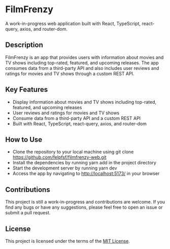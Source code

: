 # FilmFrenzy

A work-in-progress web application built with React, TypeScript, react-query, axios, and router-dom.

## Description

FilmFrenzy is an app that provides users with information about movies and TV shows including top-rated, featured, and upcoming releases. The app consumes data from a third-party API and also includes user reviews and ratings for movies and TV shows through a custom REST API.

## Key Features

- Display information about movies and TV shows including top-rated, featured, and upcoming releases
- User reviews and ratings for movies and TV shows
- Consume data from a third-party API and a custom REST API
- Built with React, TypeScript, react-query, axios, and router-dom

## How to Use

- Clone the repository to your local machine using git clone <https://github.com/felpfsf/filmfrenzy-web.git>
- Install the dependencies by running yarn add in the project directory
- Start the development server by running yarn dev
- Access the app by navigating to <http://localhost:5173/> in your browser

## Contributions

This project is still a work-in-progress and contributions are welcome. If you find any bugs or have any suggestions, please feel free to open an issue or submit a pull request.

## License

This project is licensed under the terms of the [MIT License](https://opensource.org/licenses/MIT).

